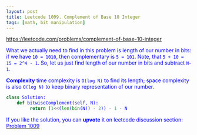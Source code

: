 ```yaml
---
layout: post
title: Leetcode 1009. Complement of Base 10 Integer
tags: [math, bit manipulation]
---
```


<a href="https://leetcode.com/problems/complement-of-base-10-integer"> <font color = blue>https://leetcode.com/problems/complement-of-base-10-integer

What we actually need to find in this problem is length of our number in bits: if we have `10 = 1010`, then complementary is `5 = 101`. Note, that `5 + 10 = 15 = 2^4 - 1`. So, let us just find length of our number in bits and subtract `N-1`.

**Complexity** time complexity is `O(log N)` to find its length; space complexity is also `O(log N)` to keep binary representation of our number.

```python
class Solution:
    def bitwiseComplement(self, N):
         return (1<<(len(bin(N)) - 2)) - 1 - N
```

If you like the solution, you can **upvote** it on leetcode discussion section:<a href="https://leetcode.com/problems/complement-of-base-10-integer/discuss/880072/python-oneliner-explained"> <font color = blue>Problem 1009
